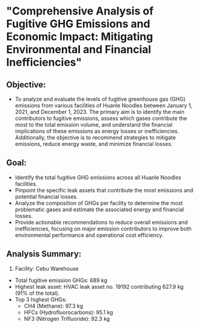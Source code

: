 # "Comprehensive Analysis of Fugitive GHG Emissions and Economic Impact: Mitigating Environmental and Financial Inefficiencies"

## Objective:
* To analyze and evaluate the levels of fugitive greenhouse gas (GHG) emissions from various facilities of Huanle Noodles between January 1, 2021, and December 1, 2023. The primary aim is to identify the main contributors to fugitive emissions, assess which gases contribute the most to the total emission volume, and understand the financial implications of these emissions as energy losses or inefficiencies. Additionally, the objective is to recommend strategies to mitigate emissions, reduce energy waste, and minimize financial losses.

## Goal:

* Identify the total fugitive GHG emissions across all Huanle Noodles facilities.
* Pinpoint the specific leak assets that contribute the most emissions and potential financial losses.
* Analyze the composition of GHGs per facility to determine the most problematic gases and estimate the associated energy and financial losses.
* Provide actionable recommendations to reduce overall emissions and inefficiencies, focusing on major emission contributors to improve both environmental performance and operational cost efficiency.

## Analysis Summary:
1. Facility: Cebu Warehouse
* Total fugitive emission GHGs: 689 kg
* Highest leak asset: HVAC leak asset no. 19192 contributing 627.9 kg (91% of the total).
* Top 3 highest GHGs:
  - CH4 (Methane): 97.3 kg
  - HFCs (Hydrofluorocarbons): 95.1 kg
  - NF3 (Nitrogen Trifluoride): 92.3 kg

